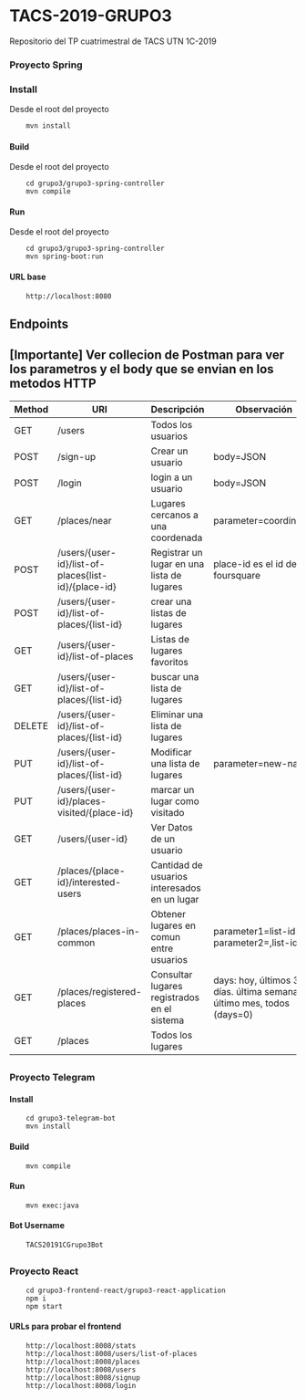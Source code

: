 # TACS-2019-GRUPO3
Repositorio del TP cuatrimestral de TACS UTN 1C-2019

### Proyecto Spring

### Install

Desde el root del proyecto

```bash
    mvn install
```

#### Build

Desde el root del proyecto
```
    cd grupo3/grupo3-spring-controller
    mvn compile
```

#### Run

Desde el root del proyecto
```
    cd grupo3/grupo3-spring-controller
    mvn spring-boot:run
```

#### URL base
```
    http://localhost:8080
```

## Endpoints
## [Importante] Ver collecion de Postman para ver los parametros y el body que se envian en los metodos HTTP

| Method | URI | Descripción | Observación | 
| ------ | ------ | ------ | ------ |
| GET | /users | Todos los usuarios | 
| POST | /sign-up | Crear un usuario | body=JSON
| POST | /login | login a un usuario | body=JSON
| GET | /places/near | Lugares cercanos a una coordenada | parameter=coordinates
| POST | /users/{user-id}/list-of-places{list-id}/{place-id} |Registrar un lugar en una lista de lugares | place-id es el id de foursquare
| POST | /users/{user-id}/list-of-places/{list-id} | crear una listas de lugares | 
| GET | /users/{user-id}/list-of-places | Listas de lugares favoritos | 
| GET | /users/{user-id}/list-of-places/{list-id} | buscar una lista de lugares | 
| DELETE | /users/{user-id}/list-of-places/{list-id} | Eliminar una lista de lugares | 
| PUT | /users/{user-id}/list-of-places/{list-id} | Modificar una lista de lugares | parameter=new-name
| PUT | /users/{user-id}/places-visited/{place-id} | marcar un lugar como visitado | 
| GET | /users/{user-id} | Ver Datos de un usuario | 
| GET | /places/{place-id}/interested-users | Cantidad de usuarios interesados en un lugar | 
| GET | /places/places-in-common | Obtener lugares en comun entre usuarios | parameter1=list-id-1 parameter2=,list-id-2
| GET | /places/registered-places | Consultar lugares registrados en el sistema | days: hoy, últimos 3 días. última semana, último mes, todos (days=0)
| GET | /places | Todos los lugares | 

##
### Proyecto Telegram

#### Install

```
    cd grupo3-telegram-bot
    mvn install
```

#### Build

```    
    mvn compile
```

#### Run

```
    mvn exec:java
```


#### Bot Username
```
    TACS20191CGrupo3Bot
```
##
### Proyecto React
```
    cd grupo3-frontend-react/grupo3-react-application
    npm i
    npm start
```

#### URLs para probar el frontend
```
    http://localhost:8008/stats
    http://localhost:8008/users/list-of-places
    http://localhost:8008/places
    http://localhost:8008/users
    http://localhost:8008/signup
    http://localhost:8008/login
    
```
